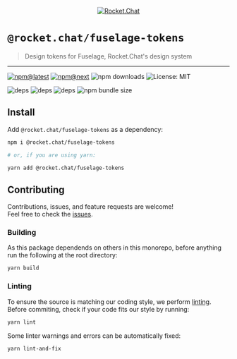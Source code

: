 <!--header-->

<p align="center">
  <a href="https://rocket.chat" title="Rocket.Chat">
    <img src="https://github.com/RocketChat/Rocket.Chat.Artwork/raw/master/Logos/2020/png/logo-horizontal-red.png" alt="Rocket.Chat" />
  </a>
</p>

# `@rocket.chat/fuselage-tokens`

> Design tokens for Fuselage, Rocket.Chat's design system

---

[![npm@latest](https://img.shields.io/npm/v/@rocket.chat/fuselage-tokens/latest?style=flat-square)](https://www.npmjs.com/package/@rocket.chat/fuselage-tokens/v/latest) [![npm@next](https://img.shields.io/npm/v/@rocket.chat/fuselage-tokens/next?style=flat-square)](https://www.npmjs.com/package/@rocket.chat/fuselage-tokens/v/next) ![npm downloads](https://img.shields.io/npm/dw/@rocket.chat/fuselage-tokens?style=flat-square) ![License: MIT](https://img.shields.io/npm/l/@rocket.chat/fuselage-tokens?style=flat-square)

![deps](https://img.shields.io/librariesio/release/npm/@rocket.chat/fuselage-tokens?style=flat-square) ![deps](https://img.shields.io/librariesio/release/npm/@rocket.chat/fuselage-tokens?style=flat-square) ![deps](https://img.shields.io/librariesio/release/npm/@rocket.chat/fuselage-tokens?style=flat-square) ![npm bundle size](https://img.shields.io/bundlephobia/min/@rocket.chat/fuselage-tokens?style=flat-square)

<!--/header-->

## Install

<!--install-->

Add `@rocket.chat/fuselage-tokens` as a dependency:

```sh
npm i @rocket.chat/fuselage-tokens

# or, if you are using yarn:

yarn add @rocket.chat/fuselage-tokens
```

<!--/install-->

## Contributing

<!--contributing(msg)-->

Contributions, issues, and feature requests are welcome!<br />
Feel free to check the [issues](https://github.com/RocketChat/fuselage/issues).

<!--/contributing(msg)-->

### Building

As this package dependends on others in this monorepo, before anything run the following at the root directory:

<!--yarn(build)-->

```sh
yarn build
```

<!--/yarn(build)-->

### Linting

To ensure the source is matching our coding style, we perform [linting](<https://en.wikipedia.org/wiki/Lint_(software)>).
Before commiting, check if your code fits our style by running:

<!--yarn(lint)-->

```sh
yarn lint
```

<!--/yarn(lint)-->

Some linter warnings and errors can be automatically fixed:

<!--yarn(lint-and-fix)-->

```sh
yarn lint-and-fix
```

<!--/yarn(lint-and-fix)-->
